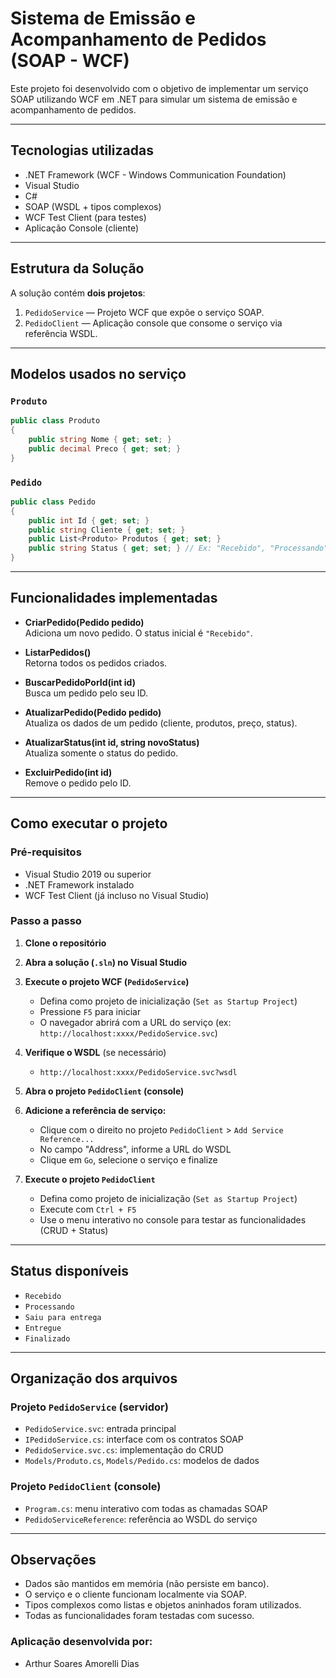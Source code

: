 # Sistema de Emissão e Acompanhamento de Pedidos (SOAP - WCF)

Este projeto foi desenvolvido com o objetivo de implementar um serviço SOAP utilizando WCF em .NET para simular um sistema de emissão e acompanhamento de pedidos.

---

## Tecnologias utilizadas

- .NET Framework (WCF - Windows Communication Foundation)
- Visual Studio
- C#
- SOAP (WSDL + tipos complexos)
- WCF Test Client (para testes)
- Aplicação Console (cliente)

---

## Estrutura da Solução

A solução contém **dois projetos**:

1. `PedidoService` — Projeto WCF que expõe o serviço SOAP.
2. `PedidoClient` — Aplicação console que consome o serviço via referência WSDL.

---

## Modelos usados no serviço

### `Produto`
```csharp
public class Produto
{
    public string Nome { get; set; }
    public decimal Preco { get; set; }
}
```

### `Pedido`
```csharp
public class Pedido
{
    public int Id { get; set; }
    public string Cliente { get; set; }
    public List<Produto> Produtos { get; set; }
    public string Status { get; set; } // Ex: "Recebido", "Processando", "Finalizado"
}
```

---

## Funcionalidades implementadas

- **CriarPedido(Pedido pedido)**  
  Adiciona um novo pedido. O status inicial é `"Recebido"`.

- **ListarPedidos()**  
  Retorna todos os pedidos criados.

- **BuscarPedidoPorId(int id)**  
  Busca um pedido pelo seu ID.

- **AtualizarPedido(Pedido pedido)**  
  Atualiza os dados de um pedido (cliente, produtos, preço, status).

- **AtualizarStatus(int id, string novoStatus)**  
  Atualiza somente o status do pedido.

- **ExcluirPedido(int id)**  
  Remove o pedido pelo ID.

---

## Como executar o projeto

### Pré-requisitos

- Visual Studio 2019 ou superior
- .NET Framework instalado
- WCF Test Client (já incluso no Visual Studio)

### Passo a passo

1. **Clone o repositório**

2. **Abra a solução (`.sln`) no Visual Studio**

3. **Execute o projeto WCF (`PedidoService`)**
   - Defina como projeto de inicialização (`Set as Startup Project`)
   - Pressione `F5` para iniciar
   - O navegador abrirá com a URL do serviço (ex: `http://localhost:xxxx/PedidoService.svc`)

4. **Verifique o WSDL** (se necessário)
   - `http://localhost:xxxx/PedidoService.svc?wsdl`

5. **Abra o projeto `PedidoClient` (console)**

6. **Adicione a referência de serviço:**
   - Clique com o direito no projeto `PedidoClient` > `Add Service Reference...`
   - No campo "Address", informe a URL do WSDL
   - Clique em `Go`, selecione o serviço e finalize

7. **Execute o projeto `PedidoClient`**
   - Defina como projeto de inicialização (`Set as Startup Project`)
   - Execute com `Ctrl + F5`
   - Use o menu interativo no console para testar as funcionalidades (CRUD + Status)

---

## Status disponíveis

- `Recebido`
- `Processando`
- `Saiu para entrega`
- `Entregue`
- `Finalizado`

---

## Organização dos arquivos

### Projeto `PedidoService` (servidor)
- `PedidoService.svc`: entrada principal
- `IPedidoService.cs`: interface com os contratos SOAP
- `PedidoService.svc.cs`: implementação do CRUD
- `Models/Produto.cs`, `Models/Pedido.cs`: modelos de dados

### Projeto `PedidoClient` (console)
- `Program.cs`: menu interativo com todas as chamadas SOAP
- `PedidoServiceReference`: referência ao WSDL do serviço

---

## Observações

- Dados são mantidos em memória (não persiste em banco).
- O serviço e o cliente funcionam localmente via SOAP.
- Tipos complexos como listas e objetos aninhados foram utilizados.
- Todas as funcionalidades foram testadas com sucesso.

### Aplicação desenvolvida por:

- Arthur Soares Amorelli Dias
